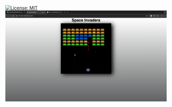 [![License: MIT](https://img.shields.io/badge/License-MIT-blue.svg)](https://opensource.org/licenses/MIT)
![alt text](images/SpaceInvaders.png)